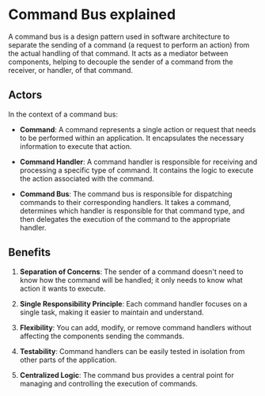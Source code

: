 # Command Bus explained

A command bus is a design pattern used in software architecture to separate the sending of a command (a request to perform an action) from the actual handling of that command. It acts as a mediator between components, helping to decouple the sender of a command from the receiver, or handler, of that command.

## Actors

In the context of a command bus:

* **Command**: A command represents a single action or request that needs to be performed within an application. It encapsulates the necessary information to execute that action.

* **Command Handler**: A command handler is responsible for receiving and processing a specific type of command. It contains the logic to execute the action associated with the command.

* **Command Bus**: The command bus is responsible for dispatching commands to their corresponding handlers. It takes a command, determines which handler is responsible for that command type, and then delegates the execution of the command to the appropriate handler.

## Benefits

1. **Separation of Concerns**: The sender of a command doesn't need to know how the command will be handled; it only needs to know what action it wants to execute.

2. **Single Responsibility Principle**: Each command handler focuses on a single task, making it easier to maintain and understand.

3. **Flexibility**: You can add, modify, or remove command handlers without affecting the components sending the commands.

4. **Testability**: Command handlers can be easily tested in isolation from other parts of the application.

5. **Centralized Logic**: The command bus provides a central point for managing and controlling the execution of commands.

